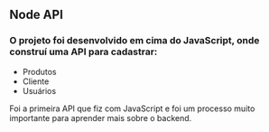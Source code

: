 ## Node API


### O projeto foi desenvolvido em cima do JavaScript, onde construí uma API para cadastrar:
- Produtos
- Cliente
- Usuários

Foi a primeira API que fiz com JavaScript e foi um processo muito importante para aprender mais sobre o backend.
